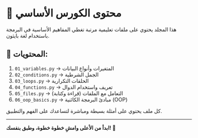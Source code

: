 # 📘 محتوى الكورس الأساسي

هذا المجلد يحتوي على ملفات تعليمية مرتبة تغطي المفاهيم الأساسية في البرمجة باستخدام لغة بايثون.

## 🧠 المحتويات:

1. `01_variables.py` → المتغيرات وأنواع البيانات
2. `02_conditions.py` → الجمل الشرطية
3. `03_loops.py` → الحلقات التكرارية
4. `04_functions.py` → تعريف واستخدام الدوال
5. `05_files.py` → التعامل مع الملفات (قراءة وكتابة)
6. `06_oop_basics.py` → مبادئ البرمجة الكائنية (OOP)

كل ملف يحتوي على أمثلة بسيطة ومباشرة لتساعدك على الفهم والتطبيق.

---

**ابدأ من الأعلى وامشِ خطوة خطوة، وطبق بنفسك! 💪**